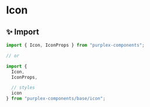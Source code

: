 # Icon

## ✨ Import

```typescript
import { Icon, IconProps } from "purplex-components";

// or

import { 
  Icon, 
  IconProps,

  // styles
  icon
} from "purplex-components/base/icon";
```
